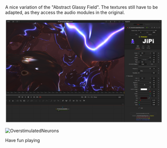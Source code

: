 A nice variation of the "Abstract Glassy Field". The textures still have to be adapted, as they access the audio modules in the original.

[![OverstimulatedNeurons](OverstimulatedNeurons_screenshot.png)](OverstimulatedNeurons.fuse)


![OverstimulatedNeurons](https://user-images.githubusercontent.com/78935215/115569787-d91ce400-a2bd-11eb-97f9-c2b9b346f39f.gif)


Have fun playing